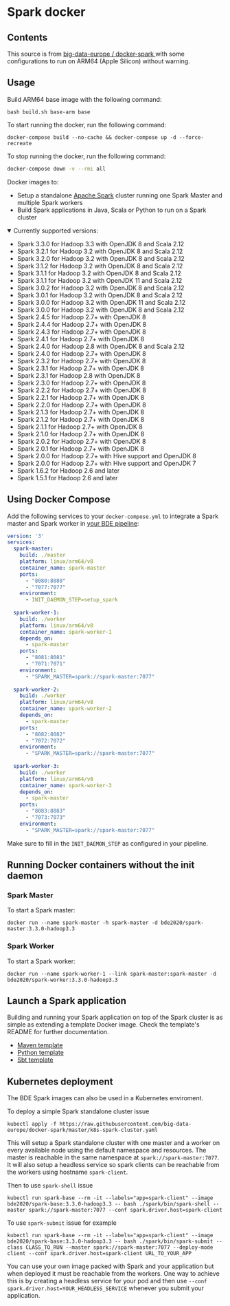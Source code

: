 # Spark docker

## Contents

This source is from  [big-data-europe
/
docker-spark
](https://github.com/big-data-europe/docker-spark) with some configurations to run on ARM64 (Apple Silicon) without warning.

## Usage

Build ARM64 base image with the following command:

    bash build.sh base-arm base

To start running the docker, run the following command:

    docker-compose build --no-cache && docker-compose up -d --force-recreate

To stop running the docker, run the following command:

```bash
docker-compose down -v --rmi all
```


Docker images to:
* Setup a standalone [Apache Spark](https://spark.apache.org/) cluster running one Spark Master and multiple Spark workers
* Build Spark applications in Java, Scala or Python to run on a Spark cluster

<details open>
<summary>Currently supported versions:</summary>

* Spark 3.3.0 for Hadoop 3.3 with OpenJDK 8 and Scala 2.12
* Spark 3.2.1 for Hadoop 3.2 with OpenJDK 8 and Scala 2.12
* Spark 3.2.0 for Hadoop 3.2 with OpenJDK 8 and Scala 2.12
* Spark 3.1.2 for Hadoop 3.2 with OpenJDK 8 and Scala 2.12
* Spark 3.1.1 for Hadoop 3.2 with OpenJDK 8 and Scala 2.12
* Spark 3.1.1 for Hadoop 3.2 with OpenJDK 11 and Scala 2.12
* Spark 3.0.2 for Hadoop 3.2 with OpenJDK 8 and Scala 2.12
* Spark 3.0.1 for Hadoop 3.2 with OpenJDK 8 and Scala 2.12
* Spark 3.0.0 for Hadoop 3.2 with OpenJDK 11 and Scala 2.12
* Spark 3.0.0 for Hadoop 3.2 with OpenJDK 8 and Scala 2.12
* Spark 2.4.5 for Hadoop 2.7+ with OpenJDK 8
* Spark 2.4.4 for Hadoop 2.7+ with OpenJDK 8
* Spark 2.4.3 for Hadoop 2.7+ with OpenJDK 8
* Spark 2.4.1 for Hadoop 2.7+ with OpenJDK 8
* Spark 2.4.0 for Hadoop 2.8 with OpenJDK 8 and Scala 2.12
* Spark 2.4.0 for Hadoop 2.7+ with OpenJDK 8
* Spark 2.3.2 for Hadoop 2.7+ with OpenJDK 8
* Spark 2.3.1 for Hadoop 2.7+ with OpenJDK 8
* Spark 2.3.1 for Hadoop 2.8 with OpenJDK 8
* Spark 2.3.0 for Hadoop 2.7+ with OpenJDK 8
* Spark 2.2.2 for Hadoop 2.7+ with OpenJDK 8
* Spark 2.2.1 for Hadoop 2.7+ with OpenJDK 8
* Spark 2.2.0 for Hadoop 2.7+ with OpenJDK 8
* Spark 2.1.3 for Hadoop 2.7+ with OpenJDK 8
* Spark 2.1.2 for Hadoop 2.7+ with OpenJDK 8
* Spark 2.1.1 for Hadoop 2.7+ with OpenJDK 8
* Spark 2.1.0 for Hadoop 2.7+ with OpenJDK 8
* Spark 2.0.2 for Hadoop 2.7+ with OpenJDK 8
* Spark 2.0.1 for Hadoop 2.7+ with OpenJDK 8
* Spark 2.0.0 for Hadoop 2.7+ with Hive support and OpenJDK 8
* Spark 2.0.0 for Hadoop 2.7+ with Hive support and OpenJDK 7
* Spark 1.6.2 for Hadoop 2.6 and later
* Spark 1.5.1 for Hadoop 2.6 and later

</details>

## Using Docker Compose

Add the following services to your `docker-compose.yml` to integrate a Spark master and Spark worker in [your BDE pipeline](https://github.com/big-data-europe/app-bde-pipeline):
```yml
version: '3'
services:
  spark-master:
    build: ./master
    platform: linux/arm64/v8
    container_name: spark-master
    ports:
      - "8080:8080"
      - "7077:7077"
    environment:
      - INIT_DAEMON_STEP=setup_spark
      
  spark-worker-1:
    build: ./worker
    platform: linux/arm64/v8
    container_name: spark-worker-1
    depends_on:
      - spark-master
    ports:
      - "8081:8081"
      - "7071:7071"
    environment:
      - "SPARK_MASTER=spark://spark-master:7077"
      
  spark-worker-2:
    build: ./worker
    platform: linux/arm64/v8
    container_name: spark-worker-2
    depends_on:
      - spark-master
    ports:
      - "8082:8082"
      - "7072:7072"
    environment:
      - "SPARK_MASTER=spark://spark-master:7077"
      
  spark-worker-3:
    build: ./worker
    platform: linux/arm64/v8
    container_name: spark-worker-3
    depends_on:
      - spark-master
    ports:
      - "8083:8083"
      - "7073:7073"
    environment:
      - "SPARK_MASTER=spark://spark-master:7077"
```
Make sure to fill in the `INIT_DAEMON_STEP` as configured in your pipeline.

## Running Docker containers without the init daemon
### Spark Master
To start a Spark master:

    docker run --name spark-master -h spark-master -d bde2020/spark-master:3.3.0-hadoop3.3

### Spark Worker
To start a Spark worker:

    docker run --name spark-worker-1 --link spark-master:spark-master -d bde2020/spark-worker:3.3.0-hadoop3.3

## Launch a Spark application
Building and running your Spark application on top of the Spark cluster is as simple as extending a template Docker image. Check the template's README for further documentation.
* [Maven template](template/maven)
* [Python template](template/python)
* [Sbt template](template/sbt)

## Kubernetes deployment
The BDE Spark images can also be used in a Kubernetes enviroment.

To deploy a simple Spark standalone cluster issue

`kubectl apply -f https://raw.githubusercontent.com/big-data-europe/docker-spark/master/k8s-spark-cluster.yaml`

This will setup a Spark standalone cluster with one master and a worker on every available node using the default namespace and resources. The master is reachable in the same namespace at `spark://spark-master:7077`.
It will also setup a headless service so spark clients can be reachable from the workers using hostname `spark-client`.

Then to use `spark-shell` issue

`kubectl run spark-base --rm -it --labels="app=spark-client" --image bde2020/spark-base:3.3.0-hadoop3.3 -- bash ./spark/bin/spark-shell --master spark://spark-master:7077 --conf spark.driver.host=spark-client`

To use `spark-submit` issue for example

`kubectl run spark-base --rm -it --labels="app=spark-client" --image bde2020/spark-base:3.3.0-hadoop3.3 -- bash ./spark/bin/spark-submit --class CLASS_TO_RUN --master spark://spark-master:7077 --deploy-mode client --conf spark.driver.host=spark-client URL_TO_YOUR_APP`

You can use your own image packed with Spark and your application but when deployed it must be reachable from the workers.
One way to achieve this is by creating a headless service for your pod and then use `--conf spark.driver.host=YOUR_HEADLESS_SERVICE` whenever you submit your application.
